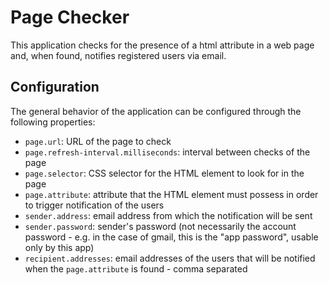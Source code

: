 # Page Checker
This application checks for the presence of a html attribute in a web page and, when found, notifies registered users via email.

## Configuration
The general behavior of the application can be configured through the following properties:
- `page.url`: URL of the page to check
- `page.refresh-interval.milliseconds`: interval between checks of the page
- `page.selector`: CSS selector for the HTML element to look for in the page
- `page.attribute`: attribute that the HTML element must possess in order to trigger notification of the users
- `sender.address`: email address from which the notification will be sent
- `sender.password`: sender's password (not necessarily the account password - e.g. in the case of gmail, this is the "app password", usable only by this app)
- `recipient.addresses`: email addresses of the users that will be notified when the `page.attribute` is found - comma separated

